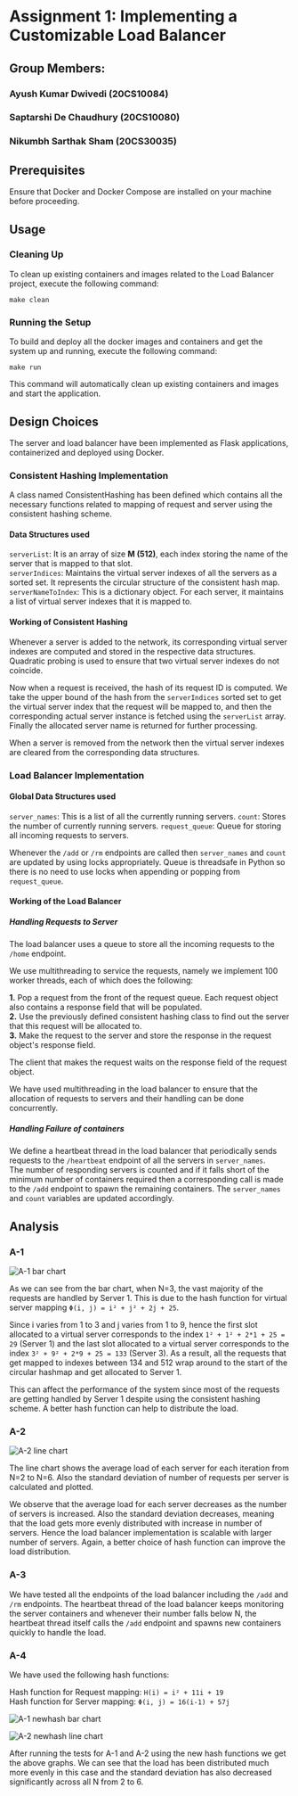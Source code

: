 # Assignment 1: Implementing a Customizable Load Balancer

## Group Members:
### Ayush Kumar Dwivedi (20CS10084)
### Saptarshi De Chaudhury (20CS10080)
### Nikumbh Sarthak Sham (20CS30035)

## Prerequisites
Ensure that Docker and Docker Compose are installed on your machine before proceeding.

## Usage
### Cleaning Up

To clean up existing containers and images related to the Load Balancer project, execute the following command:

``` make clean ```

### Running the Setup

To build and deploy all the docker images and containers and get the system up and running, execute the following command:

``` make run ```

This command will automatically clean up existing containers and images and start the application.

## Design Choices

The server and load balancer have been implemented as Flask applications, containerized and deployed using Docker.

### Consistent Hashing Implementation

A class named ConsistentHashing has been defined which contains all the necessary functions related to mapping of request and server using the consistent hashing scheme. 

#### Data Structures used 

`serverList`: It is an array of size **M (512)**, each index storing the name of the server that is mapped to that slot.  
`serverIndices`: Maintains the virtual server indexes of all the servers as a sorted set. It represents the circular structure of the consistent hash map.  
`serverNameToIndex`: This is a dictionary object. For each server, it maintains a list of virtual server indexes that it is mapped to. 

#### Working of Consistent Hashing

Whenever a server is added to the network, its corresponding virtual server indexes are computed and stored in the respective data structures. Quadratic probing is used to ensure that two virtual server indexes do not coincide.  

Now when a request is received, the hash of its request ID is computed. We take the upper bound of the hash from the `serverIndices` sorted set to get the virtual server index that the request will be mapped to, and then the corresponding actual server instance is fetched using the `serverList` array. Finally the allocated server name is returned for further processing.

When a server is removed from the network then the virtual server indexes are cleared from the corresponding data structures.

### Load Balancer Implementation

#### Global Data Structures used 

`server_names`: This is a list of all the currently running servers.
`count`: Stores the number of currently running servers.
`request_queue`: Queue for storing all incoming requests to servers.

Whenever the `/add` or `/rm` endpoints are called then `server_names` and `count` are updated by using locks appropriately. Queue is threadsafe in Python so there is no need to use locks when appending or popping from `request_queue`.

#### Working of the Load Balancer

##### Handling Requests to Server

The load balancer uses a queue to store all the incoming requests to the `/home` endpoint.  

We use multithreading to service the requests, namely we implement 100 worker threads, each of which does the following: 

   **1.** Pop a request from the front of the request queue. Each request object also contains a response field that will be populated.  
   **2.** Use the previously defined consistent hashing class to find out the server that this request will be allocated to.   
   **3.** Make the request to the server and store the response in the request object's response field.

The client that makes the request waits on the response field of the request object.  

We have used multithreading in the load balancer to ensure that the allocation of requests to servers and their handling can be done concurrently.

##### Handling Failure of containers

We define a heartbeat thread in the load balancer that periodically sends requests to the `/heartbeat` endpoint of all the servers in `server_names`.  
The number of responding servers is counted and if it falls short of the minimum number of containers required then a corresponding call is made to the `/add` endpoint to spawn the remaining containers. The `server_names` and `count` variables are updated accordingly.

## Analysis  

### A-1  

![A-1 bar chart](./images/Figure_A1.png)

As we can see from the bar chart, when N=3, the vast majority of the requests are handled by Server 1. This is due to the hash function for virtual server mapping `Φ(i, j) = i² + j² + 2j + 25`.  

Since i varies from 1 to 3 and j varies from 1 to 9, hence the first slot allocated to a virtual server corresponds to the index `1² + 1² + 2*1 + 25 = 29` (Server 1) and the last slot allocated to a virtual server corresponds to the index `3² + 9² + 2*9 + 25 = 133` (Server 3). As a result, all the requests that get mapped to indexes between 134 and 512 wrap around to the start of the circular hashmap and get allocated to Server 1.  

This can affect the performance of the system since most of the requests are getting handled by Server 1 despite using the consistent hashing scheme. A better hash function can help to distribute the load.

### A-2 

![A-2 line chart](./images/Figure_A2.png)

The line chart shows the average load of each server for each iteration from N=2 to N=6. Also the standard deviation of number of requests per server is calculated and plotted.

We observe that the average load for each server decreases as the number of servers is increased. Also the standard deviation decreases, meaning that the load gets more evenly distributed with increase in number of servers. Hence the load balancer implementation is scalable with larger number of servers. Again, a better choice of hash function can improve the load distribution.

### A-3

We have tested all the endpoints of the load balancer including the `/add` and `/rm` endpoints. The heartbeat thread of the load balancer keeps monitoring the server containers and whenever their number falls below N, the heartbeat thread itself calls the `/add` endpoint and spawns new containers quickly to handle the load.

### A-4  

We have used the following hash functions:  

Hash function for Request mapping: `H(i) = i² + 11i + 19`  
Hash function for Server mapping: `Φ(i, j) = 16(i-1) + 57j`

![A-1 newhash bar chart](./images/Figure_A1_newhash.png)  

![A-2 newhash line chart](./images/Figure_A2_newhash.png)

After running the tests for A-1 and A-2 using the new hash functions we get the above graphs. We can see that the load has been distributed much more evenly in this case and the standard deviation has also decreased significantly across all N from 2 to 6.
